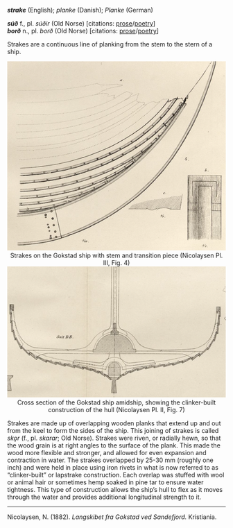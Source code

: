 **_strake_** (English); _planke_ (Danish); _Planke_ (German)

**_súð_** f., pl. _súðir_ (Old Norse) [citations: [prose](https://onp.ku.dk/onp/onp.php?o76716)/[poetry](https://lexiconpoeticum.org/m.php?p=lemma&i=78753)]  
**_borð_** n., pl. _borð_ (Old Norse) [citations: [prose](https://onp.ku.dk/onp/onp.php?o10067)/[poetry](https://lexiconpoeticum.org/m.php?p=lemma&i=10044)]  

   Strakes are a continuous line of planking from the stem to the stern of a ship.    

<div align="center">
  
   ![strakes on the Gokstad ship with stem and transition piece](/images/Nicolaysen_Strakes_00.png)  
   Strakes on the Gokstad ship with stem and transition piece (Nicolaysen Pl. III, Fig. 4)
   ![cross section of the Gokstad ship amidship](/images/Nicolaysen_Strakes_01.png)  
   Cross section of the Gokstad ship amidship, showing the clinker-built construction of the hull (Nicolaysen Pl. II, Fig. 7)

</div>

   Strakes are made up of overlapping wooden planks that extend up and out from the keel to form the sides of the ship. This joining of strakes is 
   called _skǫr_ (f., pl. _skarar_; Old Norse). Strakes were riven, or radially hewn, so that the wood grain is at right angles to the surface of 
   the plank. This made the wood more flexible and stronger, and allowed for even expansion and contraction in water. The strakes overlapped by 
   25-30 mm (roughly one inch) and were held in place using iron rivets in what is now referred to as “clinker-built” or lapstrake construction. 
   Each overlap was stuffed with wool or animal hair or sometimes hemp soaked in pine tar to ensure water tightness. This type of construction allows 
   the ship’s hull to flex as it moves through the water and provides additional longitudinal strength to it.

---

   Nicolaysen, N. (1882). _Langskibet fra Gokstad ved Sandefjord._ Kristiania.